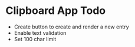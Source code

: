 # Clipboard App Todo

- Create button to create and render a new entry
- Enable text validation
- Set 100 char limit

